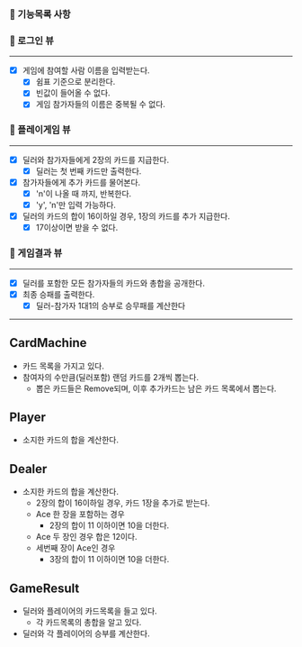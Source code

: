 ### 🎯 기능목록 사항

### 🔽 로그인 뷰

***

- [x] 게임에 참여할 사람 이름을 입력받는다.
    - [x] 쉼표 기준으로 분리한다.
    - [x] 빈값이 들어올 수 없다.
    - [x] 게임 참가자들의 이름은 중복될 수 없다.

### 🔽 플레이게임 뷰

***

- [x] 딜러와 참가자들에게 2장의 카드를 지급한다.
    - [x] 딜러는 첫 번째 카드만 출력한다.
- [x] 참가자들에게 추가 카드를 물어본다.
    - [x] 'n'이 나올 때 까지, 반복한다.
    - [x] 'y', 'n'만 입력 가능하다.
- [x] 딜러의 카드의 합이 16이하일 경우, 1장의 카드를 추가 지급한다.
    - [x] 17이상이면 받을 수 없다.

### 🔽 게임결과 뷰

***

- [x] 딜러를 포함한 모든 참가자들의 카드와 총합을 공개한다.
- [x] 최종 승패를 출력한다.
    - [x] 딜러-참가자 1대1의 승부로 승무패를 계산한다

---

## CardMachine

- 카드 목록을 가지고 있다.
- 참여자의 수만큼(딜러포함) 랜덤 카드를 2개씩 뽑는다.
    - 뽑은 카드들은 Remove되며, 이후 추가카드는 남은 카드 목록에서 뽑는다.

## Player

- 소지한 카드의 합을 계산한다.

## Dealer

- 소지한 카드의 합을 계산한다.
    - 2장의 합이 16이하일 경우, 카드 1장을 추가로 받는다.
    - Ace 한 장을 포함하는 경우
      - 2장의 합이 11 이하이면 10을 더한다.
    - Ace 두 장인 경우 합은 12이다.
    - 세번째 장이 Ace인 경우 
      - 3장의 합이 11 이하이면 10을 더한다.

## GameResult

- 딜러와 플레이어의 카드목록을 들고 있다.
    - 각 카드목록의 총합을 알고 있다.
- 딜러와 각 플레이어의 승부를 계산한다. 